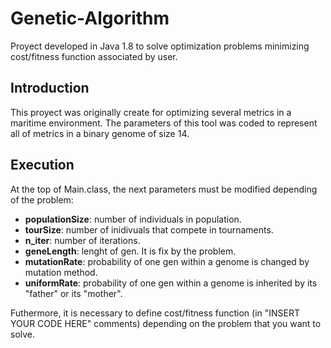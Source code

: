 # Genetic-Algorithm
Proyect developed in Java 1.8 to solve optimization problems minimizing cost/fitness function associated by user.

## Introduction
This proyect was originally create for optimizing several metrics in a maritime environment. The parameters of this tool was coded to represent all of metrics in a binary genome of size 14.

## Execution
At the top of Main.class, the next parameters must be modified depending of the problem:
- **populationSize**: number of individuals in population.
- **tourSize**: number of inidivuals that compete in tournaments.
- **n_iter**: number of iterations.
- **geneLength**: lenght of gen. It is fix by the problem.
- **mutationRate**: probability of one gen within a genome is changed by mutation method. 
- **uniformRate**: probability of one gen within a genome is inherited by its "father" or its "mother".

Futhermore, it is necessary to define cost/fitness function (in "INSERT YOUR CODE HERE" comments) depending on the problem that you want to solve.

